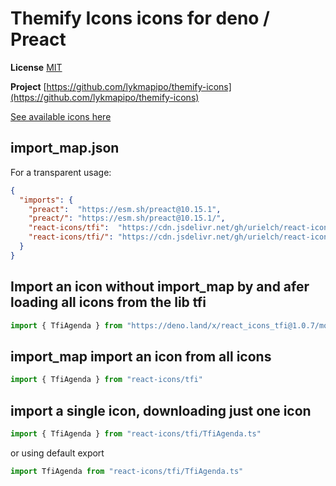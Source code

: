# Themify Icons icons for deno / Preact

**License** [MIT](https://github.com/thecreation/standard-icons/blob/master/modules/themify-icons/LICENSE)

**Project** [https://github.com/lykmapipo/themify-icons](https://github.com/lykmapipo/themify-icons)

[See available icons here](https://react-icons.github.io/react-icons/icons?name=tfi)

## import_map.json

For a transparent usage:

```json
{
  "imports": {
    "preact":  "https://esm.sh/preact@10.15.1",
    "preact/": "https://esm.sh/preact@10.15.1/",
    "react-icons/tfi":  "https://cdn.jsdelivr.net/gh/urielch/react-icons-tfi@1.0.7/mod.ts",
    "react-icons/tfi/": "https://cdn.jsdelivr.net/gh/urielch/react-icons-tfi@1.0.7/ico/",
  }
}
```

## Import an icon without import_map by and afer loading all icons from the lib tfi

```ts
import { TfiAgenda } from "https://deno.land/x/react_icons_tfi@1.0.7/mod.ts"
```

## import_map import an icon from all icons

```ts
import { TfiAgenda } from "react-icons/tfi"
```

## import a single icon, downloading just one icon

```ts
import { TfiAgenda } from "react-icons/tfi/TfiAgenda.ts"
```

or using default export

```ts
import TfiAgenda from "react-icons/tfi/TfiAgenda.ts"
```


